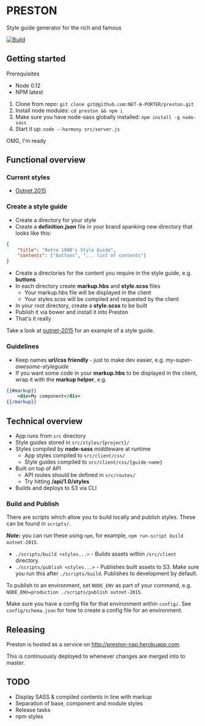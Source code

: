 # PRESTON
Style guide generator for the rich and famous

[![Build](https://travis-ci.org/NET-A-PORTER/preston.svg)](https://travis-ci.org/NET-A-PORTER/preston)

## Getting started

Prerequisites

- Node 0.12
- NPM latest

1. Clone from repo: `git clone git@github.com:NET-A-PORTER/preston.git`
2. Install node modules: `cd preston && npm i`
3. Make sure you have node-sass globally installed: `npm install -g node-sass`
3. Start it up: `node --harmony src/server.js`

OMG, I'm ready

## Functional overview
### Current styles
- [Outnet 2015](https://github.com/NET-A-PORTER/outnet-2015)

### Create a style guide
- Create a directory for your style
- Create a **definition.json** file in your brand spanking new directory that looks like this:
```json
{
	"title": "Retro 1990's Style Guide",
	"contents": ["buttons", "... list of contents"]
}
```
- Create a directories for the content you require in the style guide, e.g. **buttons**
- In each directory create **markup.hbs** and **style.scss** files
	- Your markup.hbs file will be displayed in the client
	- Your styles.scss will be compiled and requested by the client
- In your root directory, create a **style.scss** to be built
- Publish it via bower and install it into Preston
- That's it really

Take a look at [outnet-2015](https://github.com/NET-A-PORTER/outnet-2015) for an example of a style guide.

### Guidelines
- Keep names **url/css friendly** - just to make dev easier, e.g. *my-super-awesome-styleguide*
- If you want some code in your **markup.hbs** to be displayed in the client, wrap it with the **markup helper**, e.g.

```handlebars
{{#markup}}
    <div>My component</div>
{{/markup}}
```

## Technical overview
- App runs from `src` directory
- Style guides stored in `src/styles/{project}/`
- Styles compiled by **node-sass** middleware at runtime
	- App styles compiled to `src/client/css/`
	- Style guides compiled to `src/client/css/{guide-name}`
- Built on top of API
	- API routes should be defined in `src/routes/`
	- Try hitting **/api/1.0/styles**
- Builds and deploys to S3 via CLI

### Build and Publish

There are scripts which allow you to build locally and publish styles. These can be found in `scripts/`.

***Note:*** you can run these using `npm`, for example, `npm run-script build outnet-2015`.

- `./scripts/build <styles...>` - Builds assets within `/src/client` directory.
- `./scripts/publish <styles...>` - Publishes built assets to S3. Make sure you run this after `./scripts/build`. Publishes to development by default.

To publish to an environment, set `NODE_ENV` as part of your command, e.g. `NODE_ENV=production ./scripts/publish outnet-2015`.

Make sure you have a config file for that environment within `config/`. See `config/schema.json` for how to create a config file for an environment.

## Releasing

Preston is hosted as a service on http://preston-nap.herokuapp.com.

This is continuously deployed to whenever changes are merged into to master.

## TODO
- Display SASS & compiled contents in line with markup
- Separation of base, component and module styles
- Release tasks
- npm styles
